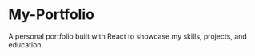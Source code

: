 # My-Portfolio
A personal portfolio built with React to showcase my skills, projects, and education.
